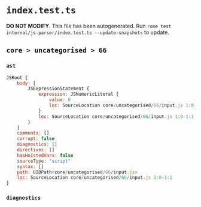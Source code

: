 # `index.test.ts`

**DO NOT MODIFY**. This file has been autogenerated. Run `rome test internal/js-parser/index.test.ts --update-snapshots` to update.

## `core > uncategorised > 66`

### `ast`

```javascript
JSRoot {
	body: [
		JSExpressionStatement {
			expression: JSNumericLiteral {
				value: 0
				loc: SourceLocation core/uncategorised/66/input.js 1:0-1:1
			}
			loc: SourceLocation core/uncategorised/66/input.js 1:0-1:1
		}
	]
	comments: []
	corrupt: false
	diagnostics: []
	directives: []
	hasHoistedVars: false
	sourceType: "script"
	syntax: []
	path: UIDPath<core/uncategorised/66/input.js>
	loc: SourceLocation core/uncategorised/66/input.js 1:0-1:1
}
```

### `diagnostics`

```

```
